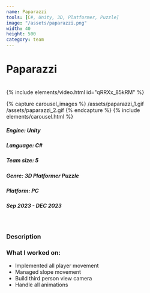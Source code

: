 ```yaml
---
name: Paparazzi
tools: [C#, Unity, 3D, Platformer, Puzzle]
image: "/assets/paparazzi.png"
width: 40
height: 500
category: team
---
```


# Paparazzi
<br>
{% include elements/video.html id="qRRXx_85kRM" %}


{% capture carousel_images %}
/assets/paparazzi_1.gif
/assets/paparazzi_2.gif
{% endcapture %}
{% include elements/carousel.html %}

##### Engine: Unity
##### Language: C# 
##### Team size: 5
##### Genre: 3D Platformer Puzzle 
##### Platform: PC
##### Sep 2023 - DEC 2023

<br>

### Description


### What I worked on:
- Implemented all player movement
- Managed slope movement
- Build third person view camera
- Handle all animations